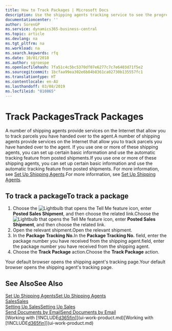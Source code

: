 ```yaml
---
title: How to Track Packages | Microsoft Docs
description: Use the shipping agents tracking service to see the progress of a delivery.
documentationcenter: ''
author: SorenGP
ms.service: dynamics365-business-central
ms.topic: article
ms.devlang: na
ms.tgt_pltfrm: na
ms.workload: na
ms.search.keywords: rfq
ms.date: 10/01/2018
ms.author: sgroespe
ms.openlocfilehash: 7fa51c4c5bc5370df07e6277c7c7e6403d71f5e2
ms.sourcegitcommit: 1bcfaa99ea302e6b84b8361ca02730b135557fc1
ms.translationtype: HT
ms.contentlocale: en-AU
ms.lasthandoff: 03/08/2019
ms.locfileid: "810865"
---
```

# <a name="track-packages"></a><span data-ttu-id="9c2c4-103">Track Packages</span><span class="sxs-lookup"><span data-stu-id="9c2c4-103">Track Packages</span></span>
<span data-ttu-id="9c2c4-104">A number of shipping agents provide services on the Internet that allow you to track parcels you have handed over to the agent.</span><span class="sxs-lookup"><span data-stu-id="9c2c4-104">A number of shipping agents provide services on the Internet that allow you to track parcels you have handed over to the agent.</span></span> <span data-ttu-id="9c2c4-105">If you use one or more of these shipping agents, you can set up certain basic information and use the automatic tracking feature from posted shipments.</span><span class="sxs-lookup"><span data-stu-id="9c2c4-105">If you use one or more of these shipping agents, you can set up certain basic information and use the automatic tracking feature from posted shipments.</span></span> <span data-ttu-id="9c2c4-106">For more information, see [Set Up Shipping Agents](sales-how-to-set-up-shipping-agents.md).</span><span class="sxs-lookup"><span data-stu-id="9c2c4-106">For more information, see [Set Up Shipping Agents](sales-how-to-set-up-shipping-agents.md).</span></span>  

## <a name="to-track-a-package"></a><span data-ttu-id="9c2c4-107">To track a package</span><span class="sxs-lookup"><span data-stu-id="9c2c4-107">To track a package</span></span>
1. <span data-ttu-id="9c2c4-108">Choose the ![Lightbulb that opens the Tell Me feature](media/ui-search/search_small.png "Tell me what you want to do") icon, enter **Posted Sales Shipment**, and then choose the related link.</span><span class="sxs-lookup"><span data-stu-id="9c2c4-108">Choose the ![Lightbulb that opens the Tell Me feature](media/ui-search/search_small.png "Tell me what you want to do") icon, enter **Posted Sales Shipment**, and then choose the related link.</span></span>
2. <span data-ttu-id="9c2c4-109">Open the relevant shipment.</span><span class="sxs-lookup"><span data-stu-id="9c2c4-109">Open the relevant shipment.</span></span>
3. <span data-ttu-id="9c2c4-110">In the **Package Tracking No.**</span><span class="sxs-lookup"><span data-stu-id="9c2c4-110">In the **Package Tracking No.**</span></span> <span data-ttu-id="9c2c4-111">field, enter the package number you have received from the shipping agent.</span><span class="sxs-lookup"><span data-stu-id="9c2c4-111">field, enter the package number you have received from the shipping agent.</span></span>
4. <span data-ttu-id="9c2c4-112">Choose the **Track Package** action.</span><span class="sxs-lookup"><span data-stu-id="9c2c4-112">Choose the **Track Package** action.</span></span>

<span data-ttu-id="9c2c4-113">Your default browser opens the shipping agent's tracking page.</span><span class="sxs-lookup"><span data-stu-id="9c2c4-113">Your default browser opens the shipping agent's tracking page.</span></span>

## <a name="see-also"></a><span data-ttu-id="9c2c4-114">See Also</span><span class="sxs-lookup"><span data-stu-id="9c2c4-114">See Also</span></span>
[<span data-ttu-id="9c2c4-115">Set Up Shipping Agents</span><span class="sxs-lookup"><span data-stu-id="9c2c4-115">Set Up Shipping Agents</span></span>](sales-how-to-set-up-shipping-agents.md)  
[<span data-ttu-id="9c2c4-116">Sales</span><span class="sxs-lookup"><span data-stu-id="9c2c4-116">Sales</span></span>](sales-manage-sales.md)  
[<span data-ttu-id="9c2c4-117">Setting Up Sales</span><span class="sxs-lookup"><span data-stu-id="9c2c4-117">Setting Up Sales</span></span>](sales-setup-sales.md)  
[<span data-ttu-id="9c2c4-118">Send Documents by Email</span><span class="sxs-lookup"><span data-stu-id="9c2c4-118">Send Documents by Email</span></span>](ui-how-send-documents-email.md)  
<span data-ttu-id="9c2c4-119">[Working with [!INCLUDE[d365fin](includes/d365fin_md.md)]](ui-work-product.md)</span><span class="sxs-lookup"><span data-stu-id="9c2c4-119">[Working with [!INCLUDE[d365fin](includes/d365fin_md.md)]](ui-work-product.md)</span></span>
